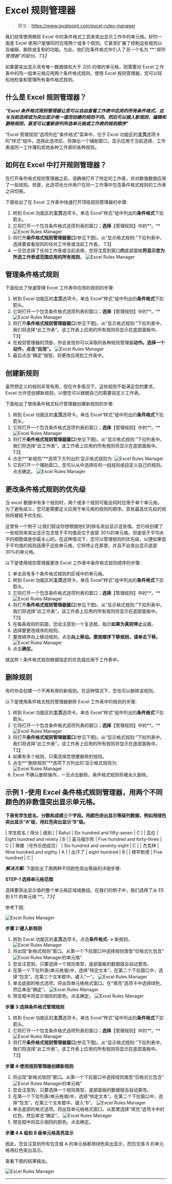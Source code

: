 # Excel 规则管理器

> 原文：<https://www.javatpoint.com/excel-rules-manager>

我们经常使用微软 Excel 中的条件格式工具来突出显示工作中的单元格。好的一面是 Excel 使用户能够同时应用两个或多个规则。它甚至扩展了控制这些规则以及编辑、删除或复制的功能。为此，他们在条件格式中引入了另一个名为 ***“规则管理器”的部分。*T3】**

如果要突出显示具有唯一数据值和大于 200 的值的单元格，则需要对 Excel 工作表中的同一组单元格应用两个条件格式规则。使用 Excel 规则管理器，您可以轻松地检查和管理所有条件格式规则。

## 什么是 Excel 规则管理器？

***“Excel 条件格式规则管理器让您可以自由查看工作表中应用的所有条件格式，这与当前选择或为突出显示唯一值而创建的规则不同。然后可以插入新规则、编辑和删除规则，甚至可以重新排列所选单元格或工作表的规则顺序"***

“Excel 管理规则”选项列在“条件格式”菜单中，位于 Excel 功能区的**主页**选项卡的“样式”组中。选择此选项后，将弹出一个辅助窗口，显示应用于当前选择、工作表或同一工作簿的其他各种工作表的各种规则。

## 如何在 Excel 中打开规则管理器？

在打开条件格式规则管理器之前，请确保打开了特定的工作表，并对数值数据应用了一些规则。但是，此选项也允许用户在同一工作簿中包含条件格式规则的工作表之间切换。

下面给出了在 Excel 工作表中快速打开顶级规则管理器的步骤:

1.  转到 Excel 功能区的**主页**选项卡。单击 Excel“样式”组中列出的**条件格式**下拉箭头。
2.  它将打开一个包含条件格式选项列表的窗口；**选择**【管理规则】中的**。**
    ![Excel Rules Manager](img/8b53408c7823bc20cbfd97f4a5bc18ca.png)
3.  将打开**条件格式规则管理器窗口**(参见下图)。从“显示格式规则:”下拉列表中，选择要查看规则的任何工作表或当前工作表。
    T3】
4.  一旦您选择了任何工作表或当前选择，您将注意到窗口**的**底部面板**将显示您为所选工作表或范围应用的所有规则**。
    ![Excel Rules Manager](img/01657101b895c933885185e0442e7cad.png)

## 管理条件格式规则

下面给出了快速管理 Excel 工作表中应用的规则的步骤:

1.  转到 Excel 功能区的**主页**选项卡。单击 Excel“样式”组中列出的**条件格式**下拉箭头。
2.  它将打开一个包含条件格式选项列表的窗口；**选择**【管理规则】中的**。**
    ![Excel Rules Manager](img/8b53408c7823bc20cbfd97f4a5bc18ca.png)
3.  将打开**条件格式规则管理器窗口**(参见下图)。从“显示格式规则:”下拉列表中，我们将选择“此工作表”。该工作表上应用的所有规则将显示在底部面板中。
    T3】
4.  在规则管理器的顶部，你会发现你可以采取的各种规则管理器**动作。**选择一个动作，点击**“应用”。**
    ![Excel Rules Manager](img/1475c60cf1f9f692fa3015a52489ad20.png)
5.  最后点击“确定”按钮，将更改应用到工作表中。

## 创建新规则

虽然预定义的规则非常有用，但在许多情况下，这些规则不能满足您的要求。Excel 允许您创建新规则，以便您可以根据自己的需要自定义工作表。

下面给出了使用条件格式标尺管理器创建新规则的步骤:

1.  转到 Excel 功能区的**主页**选项卡。单击 Excel“样式”组中列出的**条件格式**下拉箭头。
2.  它将打开一个包含条件格式选项列表的窗口；**选择**【管理规则】中的**。**
    ![Excel Rules Manager](img/8b53408c7823bc20cbfd97f4a5bc18ca.png)
3.  将打开**条件格式规则管理器窗口**(参见下图)。从“显示格式规则:”下拉列表中，我们将选择“此工作表”。该工作表上应用的所有规则将显示在底部面板中。
    T3】
4.  点击**“新规则”**选项下方列出的‘显示格式规则为:
    ![Excel Rules Manager](img/c8cc17262b97d6375db8ce8ceaef324f.png)
5.  它将打开一个辅助窗口，您可以从中选择任何一组规则或自定义自己的规则。点击确定。
    ![Excel Rules Manager](img/873ce9cf03f3cd66f087fca14b8cff16.png)

## 更改条件格式规则的优先级

当 excel 数据中有多个规则时，两个或多个规则可能会同时应用于单个单元格。为了避免歧义，您可能需要定义应用于单元格的规则的顺序。具有最高优先权的规则将被赋予优先权。

这里有一个例子:让我们假设你想根据他们的排名突出显示这些值。您已经创建了一些规则来突出显示包含低于平均值且位于底部 30%的单元格。但是低于平均水平的细胞值是你最关心的。在这种情况下，您可以管理规则的优先级，以便如果低于平均值的规则适用于这些单元格，它将停止在那里，并且不会突出显示底部 30%的单元格。

以下是使用规则管理器更改 Excel 工作表中条件格式规则顺序的步骤:

1.  单击具有多个条件格式规则的区域中的单元格。
2.  转到 Excel 功能区的**主页**选项卡。单击 Excel“样式”组中列出的**条件格式**下拉箭头。
3.  它将打开一个包含条件格式选项列表的窗口；**选择**【管理规则】中的**。**
    ![Excel Rules Manager](img/8b53408c7823bc20cbfd97f4a5bc18ca.png)
4.  将打开**条件格式规则管理器窗口**(参见下图)。从“显示格式规则:”下拉列表中，我们将选择“此工作表”。该工作表上应用的所有规则将显示在底部面板中。
    T3】
5.  在每条规则的前面，您会注意到一个复选框，指示**如果为真则停止**设置。
6.  选择要更改顺序的规则。
7.  要按顺序向上移动规则，点击**向上移动。**要按顺序下移规则，请单击**下移。**
    ![Excel Rules Manager](img/86b33a84d825e33851bfe1ca50e9f6cc.png)
8.  点击**确定。**

就这样！条件格式规则根据指定的优先级应用于工作表中。

## 删除规则

有时你会创建一个不再有用的新规则。在这种情况下，您也可以删除该规则。

以下是使用条件格式规则管理器删除 Excel 工作表中的规则的步骤:

1.  转到 Excel 功能区的**主页**选项卡。单击 Excel“样式”组中列出的**条件格式**下拉箭头。
2.  它将打开一个包含条件格式选项列表的窗口；**选择**【管理规则】中的**。**
    ![Excel Rules Manager](img/8b53408c7823bc20cbfd97f4a5bc18ca.png)
3.  将打开**条件格式规则管理器窗口**(参见下图)。从“显示格式规则:”下拉列表中，我们将选择“此工作表”。该工作表上应用的所有规则将显示在底部面板中。
    T3】
4.  如果有多个规则，只需选择您想要删除的规则。
5.  点击**“删除规则”**选项下方列出的‘显示格式规则为:
    ![Excel Rules Manager](img/946244a5e1f5ecd942262c9ebf93f2b3.png)
6.  Excel 不确认删除操作。一旦点击删除，条件格式规则将被永久删除。

## 示例 1 -使用 Excel 条件格式规则管理器，用两个不同颜色的非数值突出显示单元格。

**下表有学生姓名、分数和成绩三个字段。用颜色突出显示等级列数据，例如用绿色突出显示“A”级，用红色突出显示“B”级。**

| 学生姓名 | 得分 | 级别 |
| Rahul | Six hundred and fifty-seven | C |
| 瓦伦 | Eight hundred and ninety | B |
| 喜马偕尔邦 | Five hundred and forty-three | C |
| 蒂娜（号外乐团成员） | Six hundred and seventy-eight | C |
| 杰克林 | Nine hundred and eighty | A |
| 出汗了 | eight hundred | B |
| 穆罕默德 | Five hundred | C |

***解决方案:*** 下面给出了用两种不同颜色突出等级的详细步骤:

**STEP-1 选择单元格范围**

选择要突出显示值的整个单元格区域或数组。在我们的例子中，我们选择了从 E5 到 E11 的单元格 ***。*T3】**

参考下图:

![Excel Rules Manager](img/bb3057802fd0cf40dee30ea74ef4d825.png)

**步骤 2:键入新规则**

1.  转到 Excel 功能区的**主页**选项卡。点击**条件格式- >** 新规则。
    ![Excel Rules Manager](img/2edf9cc2fa946fa57d5c397728f0e884.png)
2.  将出现“新格式规则”窗口。从第一个下拉窗口中选择规则类型“仅格式化包含“
    ![Excel Rules Manager](img/3f105ef07fe52737b9c7692cb1beed81.png)的单元格”
3.  您会注意到，只要选择一个规则类型，底部面板的数据就会自动更改。
4.  在第一个下拉列表(单元格值)中，选择“特定文本”。在第二个下拉窗口中，选择“包含”。在第三个文本框中，键入“一”。
    ![Excel Rules Manager](img/0cd2537fd6d53ff5a803b1dacafde807.png)
5.  单击底部的格式选项。将出现单元格格式窗口。在“填充”选项卡中选择绿色，然后单击“确定”。
    ![Excel Rules Manager](img/11ad582e73e0e83588473bbf1f89951e.png)
6.  预览框中将显示相同的颜色。点击确定。
    ![Excel Rules Manager](img/9247ebead5982c5a496d1fc58526863e.png)

**步骤 3:选择条件格式管理规则**

1.  转到 Excel 功能区的**主页**选项卡。单击 Excel“样式”组中列出的**条件格式**下拉箭头。
2.  它将打开一个包含条件格式选项列表的窗口；**选择**【管理规则】中的**。**
    ![Excel Rules Manager](img/8b53408c7823bc20cbfd97f4a5bc18ca.png)
3.  将打开**条件格式规则管理器窗口**(参见下图)。从“显示格式规则:”下拉列表中，我们将选择“此工作表”。该工作表上应用的所有规则将显示在底部面板中。
    T3】

**步骤 4:使用规则管理器创建新规则**

1.  将出现“新格式规则”窗口。从第一个下拉窗口中选择规则类型“仅格式化包含“
    ![Excel Rules Manager](img/3f105ef07fe52737b9c7692cb1beed81.png)的单元格”
2.  您会注意到，只要选择一个规则类型，底部面板的数据就会自动更改。
3.  在第一个下拉列表(单元格值)中，选择“特定文本”。在第二个下拉窗口中，选择“包含”。在第三个文本框中，键入“B”。
    ![Excel Rules Manager](img/a16bcd0362dd938c9e91352e81921d1a.png)
4.  单击底部的格式选项。将出现单元格格式窗口。从那里选择“填充”选项卡中的红色，然后单击“确定”。
    ![Excel Rules Manager](img/3099febc7ce8e08ddbb5d5b286f17cb1.png)
5.  预览框中将显示相同的颜色。点击确定。

**步骤 4 A 级和 B 级单元格高亮显示**

因此，您会注意到所有包含值 A 的单元格都用绿色突出显示，而包含值 B 的单元格用红色突出显示。

查看下图的结果输出。

![Excel Rules Manager](img/996f0573644ee3376960614bac5345ee.png)

* * *